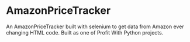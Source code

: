 # AmazonPriceTracker
An AmazonPriceTracker built with selenium to get data from Amazon ever changing HTML code. Built as one of Profit With Python projects.
